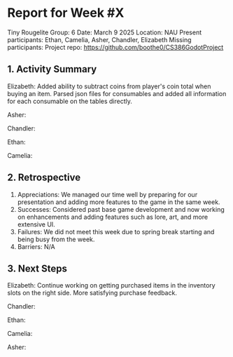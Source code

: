 # Report for Week #X
Tiny Rougelite
Group: 6
Date: March 9 2025
Location: NAU
Present participants: Ethan, Camelia, Asher, Chandler, Elizabeth
Missing participants: 
Project repo: https://github.com/boothe0/CS386GodotProject

## 1. Activity Summary

Elizabeth: Added ability to subtract coins from player's coin total when buying an item. Parsed json files for consumables and added all information for each consumable on the tables directly.

Asher:

Chandler:

Ethan:

Camelia:


## 2. Retrospective

1. Appreciations: We managed our time well by preparing for our presentation and adding more features to the game in the same week.
2. Successes: Considered past base game development and now working on enhancements and adding features such as lore, art, and more extensive UI.
3. Failures: We did not meet this week due to spring break starting and being busy from the week.
4. Barriers: N/A

## 3. Next Steps

Elizabeth: Continue working on getting purchased items in the inventory slots on the right side. More satisfying purchase feedback.

Chandler:

Ethan:

Camelia:

Asher:
